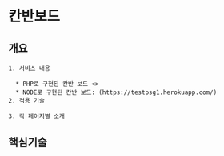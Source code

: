 # 칸반보드
## 개요
```
1. 서비스 내용

  * PHP로 구현된 칸반 보드 <>
  * NODE로 구현된 칸반 보드: (https://testpsg1.herokuapp.com/)
2. 적용 기술

3. 각 페이지별 소개
```

## 핵심기술
